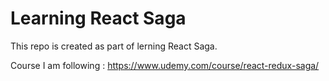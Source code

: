 # Learning React Saga

This repo is created as part of lerning React Saga.

Course I am following : https://www.udemy.com/course/react-redux-saga/
